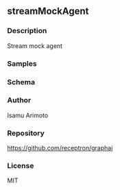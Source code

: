 ## streamMockAgent

### Description

Stream mock agent

### Samples



### Schema


### Author

Isamu Arimoto

### Repository

https://github.com/receptron/graphai


### License

MIT

